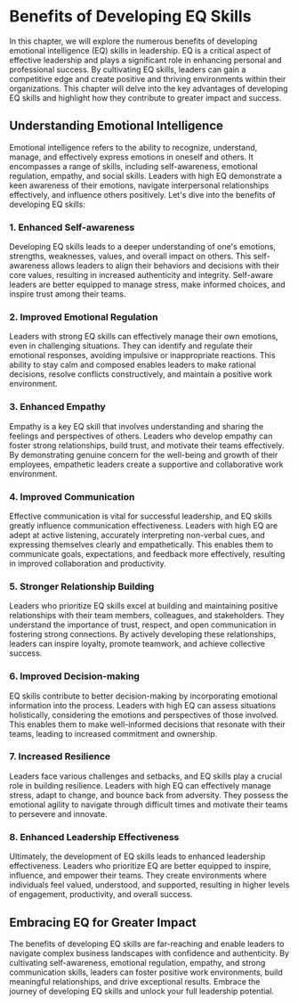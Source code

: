 Benefits of Developing EQ Skills
===========================================

In this chapter, we will explore the numerous benefits of developing emotional intelligence (EQ) skills in leadership. EQ is a critical aspect of effective leadership and plays a significant role in enhancing personal and professional success. By cultivating EQ skills, leaders can gain a competitive edge and create positive and thriving environments within their organizations. This chapter will delve into the key advantages of developing EQ skills and highlight how they contribute to greater impact and success.

Understanding Emotional Intelligence
------------------------------------

Emotional intelligence refers to the ability to recognize, understand, manage, and effectively express emotions in oneself and others. It encompasses a range of skills, including self-awareness, emotional regulation, empathy, and social skills. Leaders with high EQ demonstrate a keen awareness of their emotions, navigate interpersonal relationships effectively, and influence others positively. Let's dive into the benefits of developing EQ skills:

### 1. Enhanced Self-awareness

Developing EQ skills leads to a deeper understanding of one's emotions, strengths, weaknesses, values, and overall impact on others. This self-awareness allows leaders to align their behaviors and decisions with their core values, resulting in increased authenticity and integrity. Self-aware leaders are better equipped to manage stress, make informed choices, and inspire trust among their teams.

### 2. Improved Emotional Regulation

Leaders with strong EQ skills can effectively manage their own emotions, even in challenging situations. They can identify and regulate their emotional responses, avoiding impulsive or inappropriate reactions. This ability to stay calm and composed enables leaders to make rational decisions, resolve conflicts constructively, and maintain a positive work environment.

### 3. Enhanced Empathy

Empathy is a key EQ skill that involves understanding and sharing the feelings and perspectives of others. Leaders who develop empathy can foster strong relationships, build trust, and motivate their teams effectively. By demonstrating genuine concern for the well-being and growth of their employees, empathetic leaders create a supportive and collaborative work environment.

### 4. Improved Communication

Effective communication is vital for successful leadership, and EQ skills greatly influence communication effectiveness. Leaders with high EQ are adept at active listening, accurately interpreting non-verbal cues, and expressing themselves clearly and empathetically. This enables them to communicate goals, expectations, and feedback more effectively, resulting in improved collaboration and productivity.

### 5. Stronger Relationship Building

Leaders who prioritize EQ skills excel at building and maintaining positive relationships with their team members, colleagues, and stakeholders. They understand the importance of trust, respect, and open communication in fostering strong connections. By actively developing these relationships, leaders can inspire loyalty, promote teamwork, and achieve collective success.

### 6. Improved Decision-making

EQ skills contribute to better decision-making by incorporating emotional information into the process. Leaders with high EQ can assess situations holistically, considering the emotions and perspectives of those involved. This enables them to make well-informed decisions that resonate with their teams, leading to increased commitment and ownership.

### 7. Increased Resilience

Leaders face various challenges and setbacks, and EQ skills play a crucial role in building resilience. Leaders with high EQ can effectively manage stress, adapt to change, and bounce back from adversity. They possess the emotional agility to navigate through difficult times and motivate their teams to persevere and innovate.

### 8. Enhanced Leadership Effectiveness

Ultimately, the development of EQ skills leads to enhanced leadership effectiveness. Leaders who prioritize EQ are better equipped to inspire, influence, and empower their teams. They create environments where individuals feel valued, understood, and supported, resulting in higher levels of engagement, productivity, and overall success.

Embracing EQ for Greater Impact
-------------------------------

The benefits of developing EQ skills are far-reaching and enable leaders to navigate complex business landscapes with confidence and authenticity. By cultivating self-awareness, emotional regulation, empathy, and strong communication skills, leaders can foster positive work environments, build meaningful relationships, and drive exceptional results. Embrace the journey of developing EQ skills and unlock your full leadership potential.

